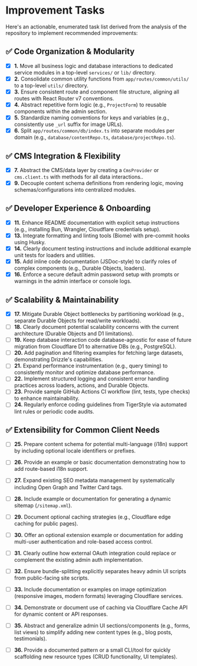 # Improvement Tasks

Here's an actionable, enumerated task list derived from the analysis of the repository to implement recommended improvements:

## ✅ **Code Organization & Modularity**
- [x] **1.** Move all business logic and database interactions to dedicated service modules in a top-level `services/` or `lib/` directory.
- [x] **2.** Consolidate common utility functions from `app/routes/common/utils/` to a top-level `utils/` directory.
- [x] **3.** Ensure consistent route and component file structure, aligning all routes with React Router v7 conventions.
- [x] **4.** Abstract repetitive form logic (e.g., `ProjectForm`) to reusable components within the admin section.
- [x] **5.** Standardize naming conventions for keys and variables (e.g., consistently use `_url` suffix for image URLs).
- [x] **6.** Split `app/routes/common/db/index.ts` into separate modules per domain (e.g., `database/contentRepo.ts`, `database/projectRepo.ts`).

## ✅ **CMS Integration & Flexibility**
- [x] **7.** Abstract the CMS/data layer by creating a `CmsProvider` or `cms.client.ts` with methods for all data interactions..
- [x] **9.** Decouple content schema definitions from rendering logic, moving schemas/configurations into centralized modules.

## ✅ **Developer Experience & Onboarding**
- [x] **11.** Enhance README documentation with explicit setup instructions (e.g., installing Bun, Wrangler, Cloudflare credentials setup).
 - [x] **13.** Integrate formatting and linting tools (Biome) with pre-commit hooks using Husky.
- [x] **14.** Clearly document testing instructions and include additional example unit tests for loaders and utilities.
- [x] **15.** Add inline code documentation (JSDoc-style) to clarify roles of complex components (e.g., Durable Objects, loaders).
- [x] **16.** Enforce a secure default admin password setup with prompts or warnings in the admin interface or console logs.

## ✅ **Scalability & Maintainability**
- [x] **17.** Mitigate Durable Object bottlenecks by partitioning workload (e.g., separate Durable Objects for read/write workloads).
- [ ] **18.** Clearly document potential scalability concerns with the current architecture (Durable Objects and D1 limitations).
- [ ] **19.** Keep database interaction code database-agnostic for ease of future migration from Cloudflare D1 to alternative DBs (e.g., PostgreSQL).
- [ ] **20.** Add pagination and filtering examples for fetching large datasets, demonstrating Drizzle's capabilities.
- [ ] **21.** Expand performance instrumentation (e.g., query timing) to consistently monitor and optimize database performance.
- [ ] **22.** Implement structured logging and consistent error handling practices across loaders, actions, and Durable Objects.
- [ ] **23.** Provide sample GitHub Actions CI workflow (lint, tests, type checks) to enhance maintainability.
- [ ] **24.** Regularly enforce coding guidelines from TigerStyle via automated lint rules or periodic code audits.

## ✅ **Extensibility for Common Client Needs**
- [ ] **25.** Prepare content schema for potential multi-language (i18n) support by including optional locale identifiers or prefixes.
- [ ] **26.** Provide an example or basic documentation demonstrating how to add route-based i18n support.
- [ ] **27.** Expand existing SEO metadata management by systematically including Open Graph and Twitter Card tags.
- [ ] **28.** Include example or documentation for generating a dynamic sitemap (`/sitemap.xml`).
- [ ] **29.** Document optional caching strategies (e.g., Cloudflare edge caching for public pages).
- [ ] **30.** Offer an optional extension example or documentation for adding multi-user authentication and role-based access control.
- [ ] **31.** Clearly outline how external OAuth integration could replace or complement the existing admin auth implementation.
- [ ] **32.** Ensure bundle-splitting explicitly separates heavy admin UI scripts from public-facing site scripts.
- [ ] **33.** Include documentation or examples on image optimization (responsive images, modern formats) leveraging Cloudflare services.
- [ ] **34.** Demonstrate or document use of caching via Cloudflare Cache API for dynamic content or API responses.
- [ ] **35.** Abstract and generalize admin UI sections/components (e.g., forms, list views) to simplify adding new content types (e.g., blog posts, testimonials).
- [ ] **36.** Provide a documented pattern or a small CLI/tool for quickly scaffolding new resource types (CRUD functionality, UI templates).

